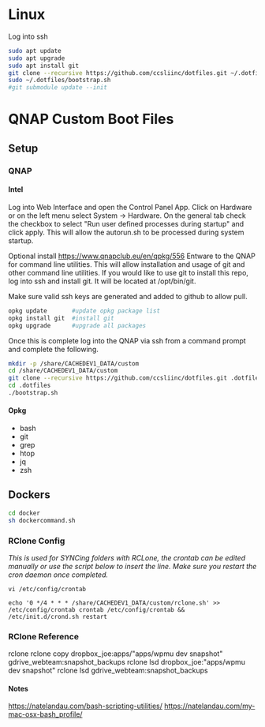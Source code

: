 # Linux
Log into ssh

```bash
sudo apt update
sudo apt upgrade
sudo apt install git
git clone --recursive https://github.com/ccsliinc/dotfiles.git ~/.dotfiles
sudo ~/.dotfiles/bootstrap.sh
#git submodule update --init
```

# QNAP Custom Boot Files

## Setup

### QNAP

#### Intel

Log into Web Interface and open the Control Panel App.  Click on Hardware or on the left menu select System -> Hardware.  On the general tab check the checkbox to select "Run user defined processes during startup" and click apply. This will allow the autorun.sh to be processed during system startup.

Optional install https://www.qnapclub.eu/en/qpkg/556 Entware to the QNAP for command line utilities.  This will allow installation and usage of git and other command line utilities. If you would like to use git to install this repo, log into ssh and install git.  It will be located at /opt/bin/git.

Make sure valid ssh keys are generated and added to github to allow pull.

```bash
opkg update       #update opkg package list
opkg install git  #install git
opkg upgrade      #upgrade all packages
```

Once this is complete log into the QNAP via ssh from a command prompt and complete the following.

```bash
mkdir -p /share/CACHEDEV1_DATA/custom
cd /share/CACHEDEV1_DATA/custom
git clone --recursive https://github.com/ccsliinc/dotfiles.git .dotfiles
cd .dotfiles
./bootstrap.sh
```

#### Opkg
- bash
- git
- grep
- htop
- jq
- zsh

## Dockers

```bash
cd docker
sh dockercommand.sh
```

### RClone Config

*This is used for SYNCing folders with RCLone, the crontab can be edited manually or use the script below to insert the line.  Make sure you restart the cron daemon once completed.*

`vi /etc/config/crontab`

`echo '0 */4 * * * /share/CACHEDEV1_DATA/custom/rclone.sh' >> /etc/config/crontab
crontab /etc/config/crontab && /etc/init.d/crond.sh restart`

### RClone Reference

rclone
rclone copy dropbox_joe:apps/"apps/wpmu dev snapshot" gdrive_webteam:snapshot_backups
rclone lsd dropbox_joe:"apps/wpmu dev snapshot"
rclone lsd gdrive_webteam:snapshot_backups

#### Notes

<https://natelandau.com/bash-scripting-utilities/>
<https://natelandau.com/my-mac-osx-bash_profile/>
